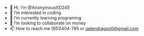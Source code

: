 - 👋 Hi, I’m @AnonymousXD245
- 👀 I’m interested in coding
- 🌱 I’m currently learning programing
- 💞️ I’m looking to collaborate on money
- 📫 How to reach me (651)404-785 or jadendragon0@gmail.com

<!---
AnonymousXD245/AnonymousXD245 is a ✨ special ✨ repository because its `README.md` (this file) appears on your GitHub profile.
You can click the Preview link to take a look at your changes.
--->
